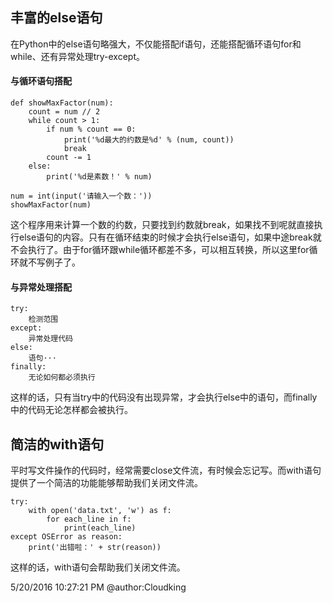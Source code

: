 <link rel="stylesheet" href="./css/layout.css" type="text/css" />
<h2>丰富的else语句</h2>
在Python中的else语句略强大，不仅能搭配if语句，还能搭配循环语句for和while、还有异常处理try-except。

<h4>与循环语句搭配</h4>

	def showMaxFactor(num):
    	count = num // 2
    	while count > 1:
        	if num % count == 0:
            	print('%d最大的约数是%d' % (num, count))
            	break
        	count -= 1
    	else:
        	print('%d是素数！' % num)

	num = int(input('请输入一个数：'))
	showMaxFactor(num)
这个程序用来计算一个数的约数，只要找到约数就break，如果找不到呢就直接执行else语句的内容。只有在循环结束的时候才会执行else语句，如果中途break就不会执行了。由于for循环跟while循环都差不多，可以相互转换，所以这里for循环就不写例子了。

<h4>与异常处理搭配</h4>

	try:
		检测范围
	except:
		异常处理代码
	else:
		语句···
	finally:
		无论如何都必须执行
	
这样的话，只有当try中的代码没有出现异常，才会执行else中的语句，而finally中的代码无论怎样都会被执行。

<h2>简洁的with语句</h2>
平时写文件操作的代码时，经常需要close文件流，有时候会忘记写。而with语句提供了一个简洁的功能能够帮助我们关闭文件流。

	try:
    	with open('data.txt', 'w') as f:
        	for each_line in f:
            	print(each_line)
	except OSError as reason:
    	print('出错啦：' + str(reason))

这样的话，with语句会帮助我们关闭文件流。


5/20/2016 10:27:21 PM @author:Cloudking